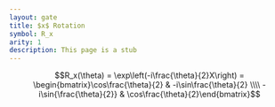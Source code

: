 ```yaml
---
layout: gate
title: $x$ Rotation
symbol: R_x
arity: 1
description: This page is a stub
---
```

$$R_x(\theta) = \exp\left(-i\frac{\theta}{2}X\right) = \begin{bmatrix}\cos\frac{\theta}{2}   & -i\sin\frac{\theta}{2} \\\\ -i\sin{\frac{\theta}{2}} & \cos\frac{\theta}{2}\end{bmatrix}$$